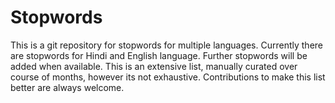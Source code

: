 # Stopwords
This is a git repository for stopwords for multiple languages. Currently there are stopwords for Hindi and English language. Further stopwords will be added when available. This is an extensive list, manually curated over course of months, however its not exhaustive. Contributions to make this list better are always welcome.
